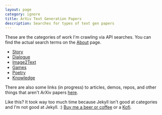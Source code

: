 ```yaml
---
layout: page
category: ignore
title: ArXiv Text Generation Papers
description: Searches for types of text gen papers
---
```


These are the categories of work I'm crawling via API searches.  You can find the actual search terms on the [About]({{site.url}}pages/about.html) page.

* [Story]({{site.url}}categories/story/story.html)
* [Dialogue]({{site.url}}categories/dialogue/dialogue.html)
* [Image2Text]({{site.url}}categories/image2text/image2text.html)
* [Games]({{site.url}}categories/games/games.html)
* [Poetry]({{site.url}}categories/poetry/poetry.html)
* [Knowledge]({{site.url}}categories/knowledge/knowledge.html)

There are also some links (in progress) to articles, demos, repos, and other things that aren't ArXiv papers [here]({{site.url}}pages/non_arxiv_links.html).

Like this?  It took way too much time because Jekyll isn't good at categories and I'm not good at Jekyll. :)  [Buy me a beer or coffee](https://www.buymeacoffee.com/svcB4UR) or a [Kofi](https://ko-fi.com/arnicas).